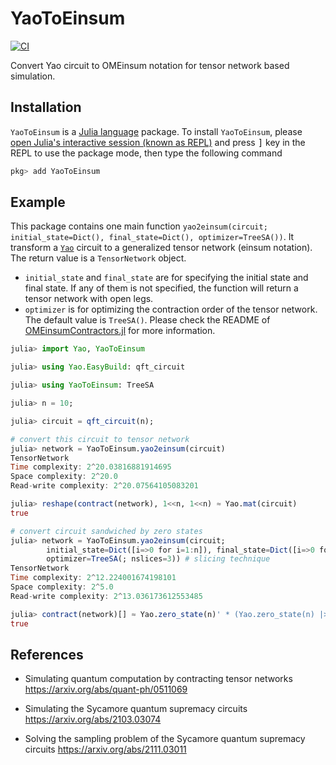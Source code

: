 # YaoToEinsum

[![CI](https://github.com/QuantumBFS/YaoToEinsum.jl/workflows/CI/badge.svg)](https://github.com/QuantumBFS/YaoToEinsum.jl/actions)

Convert Yao circuit to OMEinsum notation for tensor network based simulation.

## Installation

`YaoToEinsum` is a [Julia language](https://julialang.org/) package. To install `YaoToEinsum`, please [open Julia's interactive session (known as REPL)](https://docs.julialang.org/en/v1/manual/getting-started/) and press <kbd>]</kbd> key in the REPL to use the package mode, then type the following command

```julia
pkg> add YaoToEinsum
```

## Example
This package contains one main function `yao2einsum(circuit; initial_state=Dict(), final_state=Dict(), optimizer=TreeSA())`.
It transform a [`Yao`](https://github.com/QuantumBFS/Yao.jl) circuit to a generalized tensor network (einsum notation).  The return value is a `TensorNetwork` object.

* `initial_state` and `final_state` are for specifying the initial state and final state.
If any of them is not specified, the function will return a tensor network with open legs.
* `optimizer` is for optimizing the contraction order of the tensor network. The default value is `TreeSA()`. Please check the README of [OMEinsumContractors.jl](https://github.com/TensorBFS/OMEinsumContractionOrders.jl) for more information.

```julia
julia> import Yao, YaoToEinsum

julia> using Yao.EasyBuild: qft_circuit

julia> using YaoToEinsum: TreeSA

julia> n = 10;

julia> circuit = qft_circuit(n);

# convert this circuit to tensor network
julia> network = YaoToEinsum.yao2einsum(circuit)
TensorNetwork
Time complexity: 2^20.03816881914695
Space complexity: 2^20.0
Read-write complexity: 2^20.07564105083201

julia> reshape(contract(network), 1<<n, 1<<n) ≈ Yao.mat(circuit)
true

# convert circuit sandwiched by zero states
julia> network = YaoToEinsum.yao2einsum(circuit;
        initial_state=Dict([i=>0 for i=1:n]), final_state=Dict([i=>0 for i=1:n]),
        optimizer=TreeSA(; nslices=3)) # slicing technique
TensorNetwork
Time complexity: 2^12.224001674198101
Space complexity: 2^5.0
Read-write complexity: 2^13.036173612553485

julia> contract(network)[] ≈ Yao.zero_state(n)' * (Yao.zero_state(n) |> circuit)
true
```

## References

* Simulating quantum computation by contracting tensor networks
https://arxiv.org/abs/quant-ph/0511069

* Simulating the Sycamore quantum supremacy circuits
https://arxiv.org/abs/2103.03074

* Solving the sampling problem of the Sycamore quantum supremacy circuits
https://arxiv.org/abs/2111.03011
